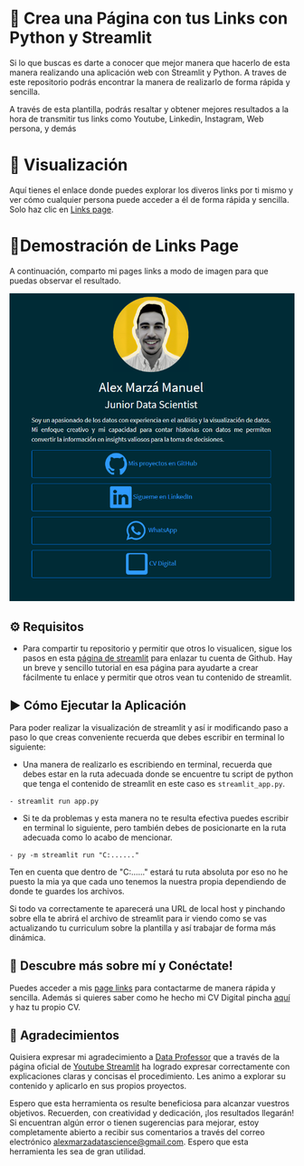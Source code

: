
# 🚀 Crea una Página con tus Links con Python y Streamlit


Si lo que buscas es darte a conocer que mejor manera que hacerlo de esta manera realizando una aplicación web con Streamlit y Python. A traves de este repositorio podrás encontrar la manera de realizarlo de forma rápida y sencilla.

A través de esta plantilla, podrás resaltar y obtener mejores resultados a la hora de transmitir tus links como Youtube, Linkedin, Instagram, Web persona, y demás


# 👀 Visualización

Aquí tienes el enlace donde puedes explorar los diveros links por ti mismo y ver cómo cualquier persona puede acceder a él de forma rápida y sencilla. Solo haz clic en [Links page](https://alex-links-page.streamlit.app/).

# 🌟Demostración de Links Page

A continuación, comparto mi pages links a modo de imagen para que puedas observar el resultado.

![Pages Links](/assets/page_links.png)


## ⚙️ Requisitos

- Para compartir tu repositorio y permitir que otros lo visualicen, sigue los pasos en esta [página de streamlit](https://streamlit.io/cloud) para enlazar tu cuenta de Github. Hay un breve y sencillo tutorial en esa página para ayudarte a crear fácilmente tu enlace y permitir que otros vean tu contenido de streamlit.

## ▶️ Cómo Ejecutar la Aplicación

Para poder realizar la visualización de streamlit y así ir modificando paso a paso lo que creas conveniente recuerda que debes escribir en terminal lo siguiente:

- Una manera de realizarlo es escribiendo en terminal, recuerda que debes estar en la ruta adecuada donde se encuentre tu script de python que tenga el contenido de streamlit en este caso es `streamlit_app.py`.

```
- streamlit run app.py

```

- Si te da problemas y esta manera no te resulta efectiva puedes escribir en terminal lo siguiente, pero también debes de posicionarte en la ruta adecuada como lo acabo de mencionar.

```
- py -m streamlit run "C:......"
```

Ten en cuenta que dentro de "C:......" estará tu ruta absoluta por eso no he puesto la mia ya que cada uno tenemos la nuestra propia dependiendo de donde te guardes los archivos.

Si todo va correctamente te aparecerá una URL de local host y pinchando sobre ella te abrirá el archivo de streamlit para ir viendo como se vas actualizando tu curriculum sobre la plantilla y así trabajar de forma más dinámica.



## 🤝 Descubre más sobre mí y Conéctate!

Puedes acceder a mis [page links](https://alex-links-page.streamlit.app/) para contactarme de manera rápida y sencilla. Además si quieres saber como he hecho mi CV Digital pincha [aquí](https://github.com/AlexCapis/Digital-CV-streamlit) y haz tu propio CV.

## 🙏 Agradecimientos


Quisiera expresar mi agradecimiento a [Data Professor](https://www.youtube.com/channel/UCV8e2g4IWQqK71bbzGDEI4Q) que a través de la página oficial de [Youtube Streamlit](https://www.youtube.com/@streamlitofficial) ha logrado expresar correctamente con explicaciones claras y concisas el procedimiento. Les animo a explorar su contenido y aplicarlo en sus propios proyectos.

Espero que esta herramienta os resulte beneficiosa para alcanzar vuestros objetivos. Recuerden, con creatividad y dedicación, ¡los resultados llegarán! Si encuentran algún error o tienen sugerencias para mejorar, estoy completamente abierto a recibir sus comentarios a través del correo electrónico alexmarzadatascience@gmail.com. Espero que esta herramienta les sea de gran utilidad.